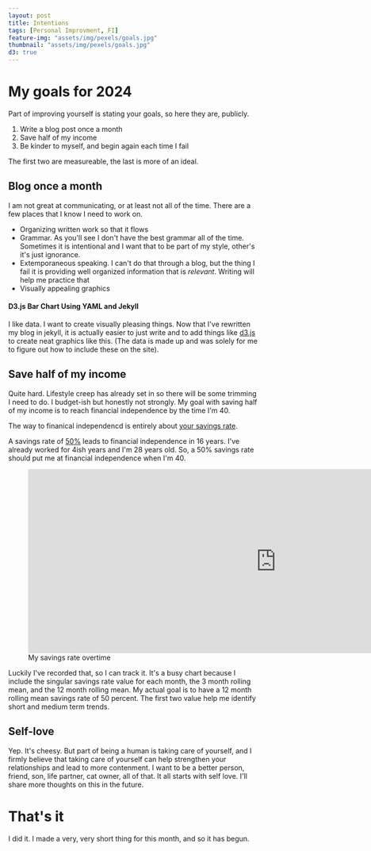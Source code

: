 ```yaml
---
layout: post
title: Intentions
tags: [Personal Improvment, FI]
feature-img: "assets/img/pexels/goals.jpg"
thumbnail: "assets/img/pexels/goals.jpg"
d3: true
---
```


# My goals for 2024

Part of improving yourself is stating your goals, so here they are, publicly.

1. Write a blog post once a month
2. Save half of my income
3. Be kinder to myself, and begin again each time I fail

The first two are measureable, the last is more of an ideal. 

## Blog once a month

I am not great at communicating, or at least not all of the time. There are a few places that I know I
need to work on. 

- Organizing written work so that it flows
- Grammar. As you'll see I don't have the best grammar all of the time. Sometimes it is intentional and I want that to be part of my style, other's it's just ignorance.
- Extemporaneous speaking. I can't do that through a blog, but the thing I fail it is providing well organized information that is *relevant*. Writing will help me practice that
- Visually appealing graphics

#### D3.js Bar Chart Using YAML and Jekyll

I like data. I want to create visually pleasing things. Now that I've rewritten my blog in jekyll, it is actually easier to just write and to add things like [d3.js](https://d3js.org/) to create neat graphics like this. (The data is made up and was solely for me to figure out how to include these on the site).

<div id="chart"></div>

## Save half of my income

Quite hard. Lifestyle creep has already set in so there will be some trimming I need to do. I budget-ish but honestly not strongly. My goal with saving half of my income is to reach financial independence by the time I'm 40.

The way to finanical independencd is entirely about [your savings rate](https://www.mrmoneymustache.com/2012/01/13/the-shockingly-simple-math-behind-early-retirement/). 

A savings rate of [50%](https://networthify.com/calculator/earlyretirement?income=1&initialBalance=0&expenses=0.5&annualPct=5&withdrawalRate=4) leads to financial independence in 16 years. I've already worked for 4ish years and I'm 28 years old. So, a 50% savings rate should put me at financial independence when I'm 40.

<figure class="image">
    <iframe width="1000" height="371" seamless frameborder="0" scrolling="no" src="https://docs.google.com/spreadsheets/d/e/2PACX-1vSxiisgtj5X2S5JMmmWOIpI-j-WNYFlf_Z_0tKp0kHe90FKVLUsQxFa_HceBB6seFEnU4a4OV5RKpFp/pubchart?oid=1601169469&amp;format=interactive"></iframe>
  <figcaption> My savings rate overtime </figcaption>
</figure>

Luckily I've recorded that, so I can track it. It's a busy chart because I include the singular savings rate value for each month, the 3 month rolling mean, and the 12 month rolling mean. My actual goal is to have a 12 month rolling mean savings rate of 50 percent. The first two value help me identify short and medium term trends.


## Self-love

Yep. It's cheesy. But part of being a human is taking care of yourself, and I firmly believe that taking care of yourself can help strengthen your relationships and lead to more contenment. I want to be a better person, friend, son, life partner, cat owner, all of that. It all starts with self love. I'll share more thoughts on this in the future.


# That's it

I did it. I made a very, very short thing for this month, and so it has begun.

<style>

/* Bar Chart */
.bar {
  fill: steelblue;
}

.bar:hover {
  fill: brown;
}

.axis {
  font: 10px sans-serif;
}

.axis path,
.axis line {
  fill: none;
  stroke: #000;
  shape-rendering: crispEdges;
}

.x.axis path {
  display: none;
}

</style>

<script>

var margin = {top: 20, right: 30, bottom: 40, left: 90},
      width = 460 - margin.left - margin.right,
      height = 400 - margin.top - margin.bottom;

  // Append the svg object to the div
  var svg = d3.select("#chart")
    .append("svg")
      .attr("width", width + margin.left + margin.right)
      .attr("height", height + margin.top + margin.bottom)
    .append("g")
      .attr("transform", `translate(${margin.left},${margin.top})`);

  d3.json("/assets/data/bar-chart.json").then(function(data) {

    // X axis
    var x = d3.scaleBand()
      .range([0, width])
      .domain(data.map(function(d) { return d.letter; }))
      .padding(0.2);
    svg.append("g")
      .attr("transform", `translate(0, ${height})`)
      .call(d3.axisBottom(x));

    // Y axis
    var y = d3.scaleLinear()
      .domain([0, d3.max(data, function(d) { return +d.frequency; })])
      .range([height, 0]);
    svg.append("g")
      .call(d3.axisLeft(y));

    // Bars
    svg.selectAll("mybar")
      .data(data)
      .enter()
      .append("rect")
        .attr("x", function(d) { return x(d.letter); })
        .attr("y", function(d) { return y(d.frequency); })
        .attr("width", x.bandwidth())
        .attr("height", function(d) { return height - y(d.frequency); })
        .attr("fill", "#69b3a2");
  });
</script>